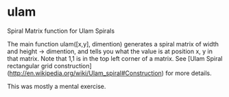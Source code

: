 ulam
====

Spiral Matrix function for Ulam Spirals

The main function ulam([x,y], dimention) generates a spiral matrix of width and height -> dimention, and tells you what the value
is at position x, y in that matrix. Note that 1,1 is in the top left corner of a matrix. 
See [Ulam Spiral rectangular grid construction] (http://en.wikipedia.org/wiki/Ulam_spiral#Construction) for more 
details. 

This was mostly a mental exercise.

